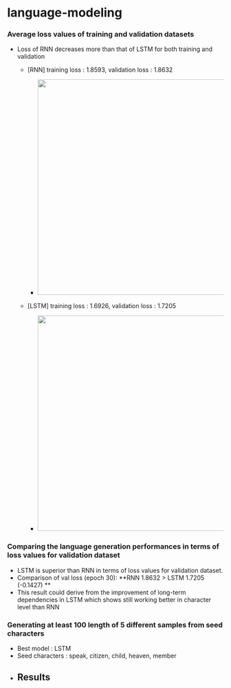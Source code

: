 # language-modeling
### Average loss values of training and validation datasets 
- Loss of RNN decreases more than that of LSTM for both training and validation
  - [RNN] training loss : 1.8593, validation loss : 1.8632
    - <img src="https://github.com/jiwwnn/language-modeling/assets/134251617/8d51483f-7c37-43d1-8908-9da5a1ffead9" width='500'>

  - [LSTM] training loss : 1.6926, validation loss : 1.7205
    - <img src="https://github.com/jiwwnn/language-modeling/assets/134251617/ea25d946-11bc-4a12-b5b1-a291bcc15353" width='500'>

### Comparing the language generation performances in terms of loss values for validation dataset
  - LSTM is superior than RNN in terms of loss values for validation dataset.
  - Comparison of val loss (epoch 30): **RNN 1.8632  > LSTM 1.7205 (-0.1427) **
  - This result could derive from the improvement of long-term dependencies in LSTM which shows still working better in character level than RNN

### Generating at least 100 length of 5 different samples from seed characters
- Best model : LSTM
- Seed characters : speak, citizen, child, heaven, member
- Results
  - 
